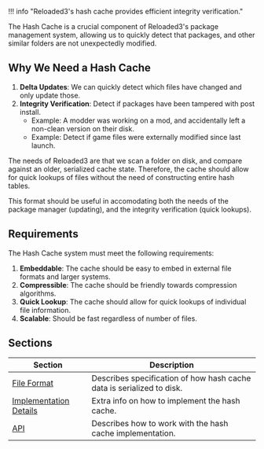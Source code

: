 !!! info "Reloaded3's hash cache provides efficient integrity verification."

The Hash Cache is a crucial component of Reloaded3's package management system, allowing us
to quickly detect that packages, and other similar folders are not unexpectedly modified.

## Why We Need a Hash Cache

1. **Delta Updates**: We can quickly detect which files have changed and only update those.
2. **Integrity Verification**: Detect if packages have been tampered with post install.
    - Example: A modder was working on a mod, and accidentally left a non-clean version on their disk.
    - Example: Detect if game files were externally modified since last launch.

The needs of Reloaded3 are that we scan a folder on disk, and compare against an older, serialized
cache state. Therefore, the cache should allow for quick lookups of files without the need of
constructing entire hash tables.

This format should be useful in accomodating both the needs of the package manager (updating),
and the integrity verification (quick lookups).

## Requirements

The Hash Cache system must meet the following requirements:

1. **Embeddable**: The cache should be easy to embed in external file formats and larger systems.
2. **Compressible**: The cache should be friendly towards compression algorithms.
3. **Quick Lookup**: The cache should allow for quick lookups of individual file information.
4. **Scalable**: Should be fast regardless of number of files.

## Sections

| Section                                          | Description                                                           |
| ------------------------------------------------ | --------------------------------------------------------------------- |
| [File Format][file-format]                       | Describes specification of how hash cache data is serialized to disk. |
| [Implementation Details][implementation-details] | Extra info on how to implement the hash cache.                        |
| [API][file-format]                               | Describes how to work with the hash cache implementation.             |

[file-format]: ./File-Format.md
[implementation-details]: ./Implementation-Details.md
[api]: ./API.md
